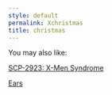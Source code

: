 ```yaml
---
style: default
permalink: Xchristmas
title: christmas
---
```

You may also like:

[SCP-2923: X-Men Syndrome](http://scp-wiki.net/scp-2923)

[Ears](http://scp-wiki.net/ears)
